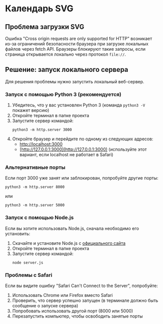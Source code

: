 # Календарь SVG

## Проблема загрузки SVG

Ошибка "Cross origin requests are only supported for HTTP" возникает из-за ограничений безопасности браузера при загрузке локальных файлов через fetch API. Браузеры блокируют такие запросы, если страница открывается локально через протокол `file://`.

## Решение: запуск локального сервера

Для решения проблемы нужно запустить локальный веб-сервер.

### Запуск с помощью Python 3 (рекомендуется)

1. Убедитесь, что у вас установлен Python 3 (команда `python3 -V` покажет версию)
2. Откройте терминал в папке проекта
3. Запустите сервер командой:
   ```
   python3 -m http.server 3000
   ```
4. Откройте браузер и перейдите по одному из следующих адресов:
   - [http://localhost:3000](http://localhost:3000)
   - [http://127.0.0.1:3000](http://127.0.0.1:3000) (используйте этот вариант, если localhost не работает в Safari)

### Альтернативные порты

Если порт 3000 уже занят или заблокирован, попробуйте другие порты:
```
python3 -m http.server 8000
```
или
```
python3 -m http.server 5000
```

### Запуск с помощью Node.js

Если вы хотите использовать Node.js, сначала необходимо его установить:

1. Скачайте и установите Node.js с [официального сайта](https://nodejs.org/)
2. Откройте терминал в папке проекта
3. Запустите сервер командой:
   ```
   node server.js
   ```

### Проблемы с Safari
Если вы видите ошибку "Safari Can't Connect to the Server", попробуйте:
1. Использовать Chrome или Firefox вместо Safari
2. Проверить, что сервер успешно запущен (в терминале должно быть сообщение о запуске сервера)
3. Попробовать использовать другой порт (8000 или 5000)
4. Перезапустить компьютер, чтобы освободить занятые порты